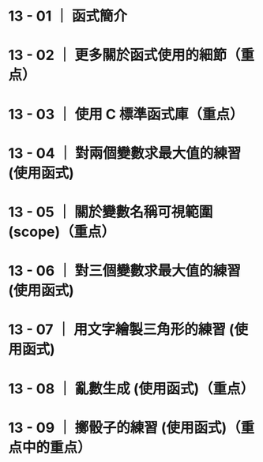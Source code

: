 # 13 - 01 ｜ 函式簡介

# 13 - 02 ｜ 更多關於函式使用的細節（重点）

# 13 - 03 ｜ 使用 C 標準函式庫（重点）

# 13 - 04 ｜ 對兩個變數求最大值的練習 (使用函式)

# 13 - 05 ｜ 關於變數名稱可視範圍 (scope)（重点）

# 13 - 06 ｜ 對三個變數求最大值的練習 (使用函式)

# 13 - 07 ｜ 用文字繪製三角形的練習 (使用函式)

# 13 - 08 ｜ 亂數生成 (使用函式)（重点）

# 13 - 09 ｜ 擲骰子的練習 (使用函式)（重点中的重点）